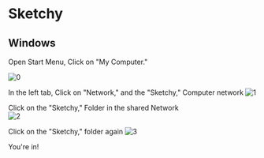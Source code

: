 # Sketchy

## Windows

Open Start Menu, Click on "My Computer."

![0](https://github.com/tgoomer/sketchy-on-windows/raw/master/step0.png)

In the left tab, Click on "Network," and the "Sketchy," Computer network 
![1](https://github.com/tgoomer/sketchy-on-windows/raw/master/step1.png)

Click on the "Sketchy," Folder in the shared Network  
![2](https://github.com/tgoomer/sketchy-on-windows/raw/master/step2.png)

Click on the "Sketchy," folder again
![3](https://github.com/tgoomer/sketchy-on-windows/raw/master/step3.png)

You're in! 
